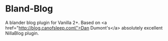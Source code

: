 Bland-Blog
==========

A blander blog plugin for Vanilla 2+. Based on &lt;a href=\"http://blog.canofsleep.com\">Dan Dumont's&lt;/a> absolutely excellent NillaBlog plugin.